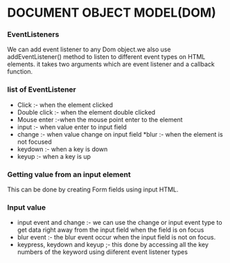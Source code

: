# DOCUMENT OBJECT MODEL(DOM)

### EventListeners 
We can add event listener to any Dom object.we also use addEventListener() method to listen to different event types on HTML elements. it takes two arguments which are event listener and a callback function.

### list of EventListener
* Click :- when the element clicked
* Double click :- when the element double clicked
* Mouse enter :-when the mouse point enter to the element
* input :- when value enter to input field
* change :- when value change on input field
*blur :- when the element is not focused
* keydown :- when a key is down
* keyup :- when a key is up

### Getting value from an input element 
This can be done by creating Form fields using input HTML.
### Input value
* input event and change :- we can use the change or input event type to get data right away from the input field when the field is on focus
* blur event :- the blur event occur when the input field is not on focus.
* keypress, keydown and keyup ;- this done by accessing all the key numbers of the keyword using diiferent event listener types